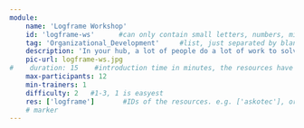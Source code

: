 ```yaml
---
module:
    name: 'Logframe Workshop'
    id: 'logframe-ws'      #can only contain small letters, numbers, minus and underscore. needs to be the same as the file name
    tag: 'Organizational_Development'     #list, just separated by blank space, e.g. 'Web Open_Source'
    description: 'In your hub, a lot of people do a lot of work to solve a problem (or several problems). You also utilize other ressources, like material, data, electricity, etc. What is the impact you are aiming for with all these inputs, and how do connect your inputs with your impact? One model (which is also at the core of the structure of most grant proposals)  is the Logframe.' #Craft the logframe of your project
    pic-url: logframe-ws.jpg
#    duration: 15    #introduction time in minutes, the resources have their own time blocks
    max-participants: 12
    min-trainers: 1
    difficulty: 2   #1-3, 1 is easyest
    res: ['logframe']       #IDs of the resources. e.g. ['askotec'], or if more: ['askotec', 'ohg']
    # marker
---  
```

